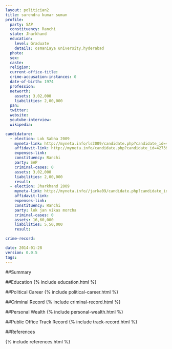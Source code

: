 ```yaml
---
layout: politician2
title: surendra kumar suman
profile: 
  party: SAP
  constituency: Ranchi
  state: Jharkhand
  education: 
    level: Graduate
    details: osmaniaya university,hyderabad
  photo: 
  sex: 
  caste: 
  religion: 
  current-office-title: 
  crime-accusation-instances: 0
  date-of-birth: 1974
  profession: 
  networth: 
    assets: 3,02,000
    liabilities: 2,00,000
  pan: 
  twitter: 
  website: 
  youtube-interview: 
  wikipedia: 

candidature: 
  - election: Lok Sabha 2009
    myneta-link: http://myneta.info/ls2009/candidate.php?candidate_id=4273
    affidavit-link: http://myneta.info/candidate.php?candidate_id=4273&scan=original
    expenses-link: 
    constituency: Ranchi 
    party: SAP
    criminal-cases: 0
    assets: 3,02,000
    liabilities: 2,00,000
    result:  
  - election: Jharkhand 2009
    myneta-link: http://myneta.info//jarka09/candidate.php?candidate_id=92
    affidavit-link: 
    expenses-link: 
    constituency: Ranchi 
    party: lok jan vikas morcha
    criminal-cases: 0
    assets: 16,60,000
    liabilities: 5,50,000
    result:  

crime-record: 

date: 2014-01-28
version: 0.0.5
tags: 
---
```

##Summary


##Education
{% include education.html %}


##Political Career
{% include political-career.html %}


##Criminal Record
{% include criminal-record.html %}


##Personal Wealth
{% include personal-wealth.html %}


##Public Office Track Record
{% include track-record.html %}


##References


{% include references.html %}